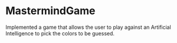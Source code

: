 # MastermindGame
Implemented a game that allows the user to play against an Artificial Intelligence to pick the colors to be guessed.
